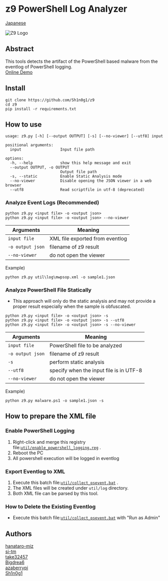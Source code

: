 # z9 PowerShell Log Analyzer

[Japanese](./README-ja.md)

![Z9 Logo](./img/logo.png)

## Abstract
This tools detects the artifact of the PowerShell based malware from the eventlog of PowerShell logging.  
[Online Demo](https://z9.shino.club/)
## Install
```
git clone https://github.com/Sh1n0g1/z9
cd z9
pip install -r requirements.txt
```

## How to use
```
usage: z9.py [-h] [--output OUTPUT] [-s] [--no-viewer] [--utf8] input

positional arguments:
  input                 Input file path

options:
  -h, --help            show this help message and exit
  --output OUTPUT, -o OUTPUT
                        Output file path
  -s, --static          Enable Static Analysis mode
  --no-viewer           Disable opening the JSON viewer in a web browser
  --utf8                Read scriptfile in utf-8 (deprecated)
```


### Analyze Event Logs (Recommended)
```
python z9.py <input file> -o <output json>
python z9.py <input file> -o <output json> --no-viewer
```
|Arguments               |       Meaning                             |
|-------------------------|----------------------------------------|
|`input file`            |XML file exported from eventlog          |
|`-o output json`        |filename of z9 result                    |
|`--no-viewer `          |do not open the viewer                   |

Example)
```
python z9.py util\log\mwpsop.xml -o sample1.json
```

### Analyze PowerShell File Statically
* This approach will only do the static analysis and may not provide a proper result especially when the sample is obfuscated.
```
python z9.py <input file> -o <output json> -s
python z9.py <input file> -o <output json> -s --utf8
python z9.py <input file> -o <output json> -s --no-viewer
```
|Arguments               |       Meaning                             |
|-------------------------|----------------------------------------|
|`input file`            |PowerShell file to be analyzed           |
|`-o output json`        |filename of z9 result                    |
|`-s`                     |perform static analysis                      |
|`--utf8`                 |specify when the input file is in UTF-8       |
|`--no-viewer `          |do not open the viewer                   |

Example)
```
python z9.py malware.ps1 -o sample1.json -s
```

## How to prepare the XML file
### Enable PowerShell Logging
1. Right-click and merge this registry file:[`util/enable_powershell_logging.reg`](./util/enable_powershell_logging.reg) .
2. Reboot the PC
3. All powershell execution will be logged in eventlog

### Export Eventlog to XML
1. Execute this batch file:[`util/collect_psevent.bat`](./util/collect_psevent.bat) .
2. The XML files will be created under `util/log` directory.
3. Both XML file can be parsed by this tool.

### How to Delete the Existing Eventlog
* Execute this batch file:[`util/collect_psevent.bat`](./util/clear_psevent.bat) with "Run as Admin"


## Authors
[hanataro-miz](https://github.com/hanataro-miz)  
[si-tm](https://github.com/si-tm)  
[take32457](https://github.com/take32457)  
[Bigdrea6](https://github.com/Bigdrea6)  
[azaberrypi](https://github.com/azaberrypi)  
[Sh1n0g1](https://github.com/Sh1n0g1)  
